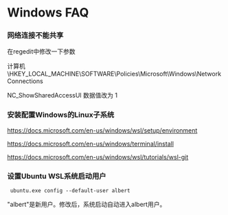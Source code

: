 # Windows FAQ

### 网络连接不能共享

在regedit中修改一下参数

计算机\HKEY_LOCAL_MACHINE\SOFTWARE\Policies\Microsoft\Windows\Network Connections

NC_ShowSharedAccessUI 数据值改为 1

### 安装配置Windows的Linux子系统

https://docs.microsoft.com/en-us/windows/wsl/setup/environment

https://docs.microsoft.com/en-us/windows/terminal/install

https://docs.microsoft.com/en-us/windows/wsl/tutorials/wsl-git



### 设置Ubuntu WSL系统启动用户

```shell
 ubuntu.exe config --default-user albert 
```

"albert"是新用户。修改后，系统启动自动进入albert用户。
